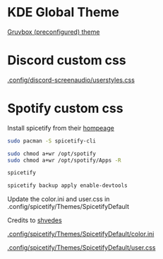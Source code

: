# KDE Global Theme
[Gruvbox (preconfigured) theme](https://store.kde.org/p/1327723)

# Discord custom css
[.config/discord-screenaudio/userstyles.css](../6.%20Theme/userstyles.css)

# Spotify custom css
Install spicetify from their [hompeage](https://spicetify.app/docs/advanced-usage/installation)

```bash
sudo pacman -S spicetify-cli
```
```bash
sudo chmod a+wr /opt/spotify
sudo chmod a+wr /opt/spotify/Apps -R
```
```bash
spicetify
```
```bash
spicetify backup apply enable-devtools
```

Update the color.ini and user.css in .config/spicetify/Themes/SpicetifyDefault

Credits to [shvedes](https://github.com/shvedes/Gruvboxy)

[.config/spicetify/Themes/SpicetifyDefault/color.ini](../6.%20Theme/SpicetifyDefault/color.ini)

[.config/spicetify/Themes/SpicetifyDefault/user.css](../6.%20Theme/SpicetifyDefault/user.css)

